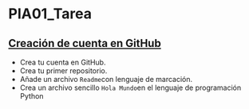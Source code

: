 # PIA01_Tarea
## <u>Creación de cuenta en GitHub</u>
* Crea tu cuenta en GitHub.
* Crea tu primer repositorio.
* Añade un archivo `Readme`con lenguaje de marcación.
* Crea un archivo sencillo `Hola Mundo`en el lenguaje de programación Python

